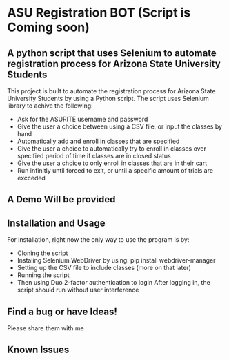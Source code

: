 # ASU Registration BOT (Script is Coming soon)

## A python script that uses Selenium to automate registration process for Arizona State University Students

This project is built to automate the registration process for Arizona State University Students by using a Python script.
The script uses Selenium library to achive the following:

* Ask for the ASURITE username and password
* Give the user a choice between using a CSV file, or input the classes by hand
* Automatically add and enroll in classes that are specified
* Give the user a choice to automatically try to enroll in classes over specified period of time if classes are in closed status
* Give the user a choice to only enroll in classes that are in their cart
* Run infinitly until forced to exit, or until a specific amount of trials are excceded


## A Demo Will be provided

## Installation and Usage

For installation, right now the only way to use the program is by:
* Cloning the script 
* Instaling Selenium WebDriver by using:  pip install webdriver-manager
* Setting up the CSV file to include classes (more on that later)
* Running the script 
* Then using Duo 2-factor authentication to login
After logging in, the script should run without user interference

## Find a bug or have Ideas!
Please share them with me

## Known Issues



